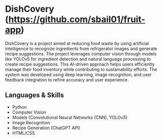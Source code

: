# DishCovery (https://github.com/sbail01/fruit-app)

DishCovery is a project aimed at reducing food waste by using artificial intelligence to recognize ingredients from refrigerator images and generate recipe suggestions. The project leverages computer vision through models like YOLOv5 for ingredient detection and natural language processing to create recipe suggestions. This AI-driven approach helps users efficiently manage their food inventory while contributing to sustainability efforts. The system was developed using deep learning, image recognition, and user feedback integration to refine accuracy and user experience.

## Languages & Skills
* Python
* Computer Vision
* Models (Convolutional Neural Networks (CNN), YOLOv5)
* Image Recognition
* Recipe Generation (ChatGPT API)
* HTML/CSS
